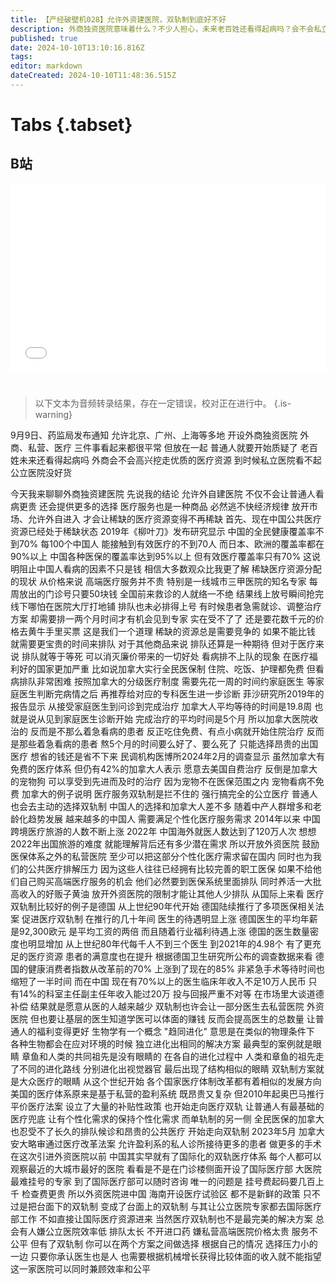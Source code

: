 ```yaml
---
title: 【产经破壁机028】允许外资建医院，双轨制到底好不好
description: 外商独资医院意味着什么？不少人担心，未来老百姓还看得起病吗？会不会私立医院看不起，公立医院“没好货”？允许外资建医院，不但不会让普通人看病更贵，反而会提供更多的选择。
published: true
date: 2024-10-10T13:10:16.816Z
tags: 
editor: markdown
dateCreated: 2024-10-10T11:48:36.515Z
---
```


# Tabs {.tabset}

## B站

<div style="position: relative; padding: 30% 45%;">
<iframe style="position: absolute; width: 100%; height: 100%; left: 0; top: 0;" src="//player.bilibili.com/player.html?&bvid=BV1nR23YZEra&page=1&as_wide=1&high_quality=1&danmaku=1&autoplay=0" scrolling="no" border="0" frameborder="no" framespacing="0" allowfullscreen="true"></iframe>
</div>


#

> 以下文本为音频转录结果，存在一定错误，校对正在进行中。
{.is-warning}

9月9日、药监局发布通知
允许北京、广州、上海等多地
开设外商独资医院
外商、私营、医疗
三件事看起来都很平常
但放在一起
普通人就要开始质疑了
老百姓未来还看得起病吗
外商会不会高兴挖走优质的医疗资源
到时候私立医院看不起
公立医院没好货

今天我来聊聊外商独资建医院
先说我的结论
允许外自建医院
不仅不会让普通人看病更贵
还会提供更多的选择
医疗服务也是一种商品
必然逃不快经济规律
放开市场、允许外自进入
才会让稀缺的医疗资源变得不再稀缺
首先、现在中国公共医疗资源已经处于稀缺状态
2019年《柳叶刀》发布研究显示
中国的全民健康覆盖率不到70%
每100个中国人
能接触到有效医疗的不到70人
而日本、欧洲的覆盖率都在90%以上
中国各种医保的覆盖率达到95%以上
但有效医疗覆盖率只有70%
这说明阻止中国人看病的因素不只是钱
相信大多数观众比我更了解
稀缺医疗资源分配的现状
从价格来说
高端医疗服务并不贵
特别是一线城市三甲医院的知名专家
每周放出的门诊号只要50块钱
全国前来救诊的人就络一不绝
结果线上放号瞬间抢完
线下哪怕在医院大厅打地铺
排队也未必排得上号
有时候患者急需就诊、调整治疗方案
却需要排一两个月时间才有机会见到专家
实在受不了了
还是要花数千元的价格去黄牛手里买票
这是我们一个道理
稀缺的资源总是需要竞争的
如果不能比钱
就需要更宝贵的时间来排队
对于其他商品来说
排队还算是一种期待
但对于医疗来说
排队就等于等死
可以消灭廉价带来的一切好处
看病排不上队的现象
在医疗福利好的国家更加严重
比如说加拿大实行全民医保制
住院、吃饭、护理都免费
但看病排队非常困难
按照加拿大的分级医疗制度
需要先花一周的时间约家庭医生
等家庭医生判断完病情之后
再推荐给对应的专科医生进一步诊断
菲沙研究所2019年的报告显示
从接受家庭医生到问诊到完成治疗
加拿大人平均等待的时间是19.8周
也就是说从见到家庭医生诊断开始
完成治疗的平均时间是5个月
所以加拿大医院收治的
反而是不那么着急看病的患者
反正吃住免费、有点小病就开始住院治疗
反而是那些着急看病的患者
熬5个月的时间要么好了、要么死了
只能选择昂贵的出国医疗
想省的钱还是省不下来
民调机构医博所2024年2月的调查显示
虽然加拿大有免费的医疗体系
但仍有42%的加拿大人表示
愿意去美国自费治疗
反倒是加拿大的宠物狗
可以享受到先进而及时的治疗
因为宠物不在医保范围之内
宠物看病不免费
加拿大的例子说明
医疗服务双轨制是拦不住的
强行搞完全的公立医疗
普通人也会去主动的选择双轨制
中国人的选择和加拿大人差不多
随着中产人群增多和老龄化趋势发展
越来越多的中国人
需要满足个性化医疗服务需求
2014年以来
中国跨境医疗旅游的人数不断上涨
2022年
中国海外就医人数达到了120万人次
想想2022年出国旅游的难度
就能理解背后还有多少潜在需求
所以开放外资医院
鼓励医保体系之外的私营医院
至少可以把这部分个性化医疗需求留在国内
同时也为我们的公共医疗排解压力
因为这些人往往已经拥有比较完善的职工医保
如果不给他们自己购买高端医疗服务的机会
他们必然要到医保系统里面排队
同时养活一大批高收入的好贩子黄油
放开外资医院的限制才能让其他人少排队
从国际上来看
医疗双轨制比较好的例子是德国
从上世纪90年代开始
德国陆续推行了多项医保相关法案
促进医疗双轨制
在推行的几十年间
医生的待遇明显上涨
德国医生的平均年薪是92,300欧元
是平均工资的两倍
而且随着行业福利待遇上涨
德国的医生数量密度也明显增加
从上世纪80年代每千人不到三个医生
到2021年的4.98个
有了更充足的医疗资源
患者的满意度也在提升
根据德国卫生研究所公布的调查数据来看
德国的健康消费者指数从改革前的70%
上涨到了现在的85%
非紧急手术等待时间也缩短了一半时间
而在中国
现在有70%以上的医生临床年收入不足10万人民币
只有14%的科室主任副主任年收入能过20万
投与回报严重不对等
在市场里大谈道德补偿
结果就是愿意从医的人越来越少
双轨制也许会让一部分医生去私营医院
外资医院
但也要让基层的医生知道学医可以体面的赚钱
反而会提高医生的总数量
让普通人的福利变得更好
生物学有一个概念
"趋同进化"
意思是在类似的物理条件下
各种生物都会在应对环境的时候
独立进化出相同的解决方案
最典型的案例就是眼睛
章鱼和人类的共同祖先是没有眼睛的
在各自的进化过程中
人类和章鱼的祖先走了不同的进化路线
分别进化出视觉器官
最后出现了结构相似的眼睛
双轨制方案就是大众医疗的眼睛
从这个世纪开始
各个国家医疗体制改革都有着相似的发展方向
美国的医疗体系原来是基于私营的盈利系统
既昂贵又复杂
但2010年起奥巴马推行平价医疗法案
设立了大量的补贴性政策
也开始走向医疗双轨
让普通人有最基础的医疗兜底
让有个性化需求的保持个性化需求
而单轨制的另一侧
全民医保的加拿大
也忍受不了长久的排队候诊和昂贵的公共医疗
开始走向双轨制
2023年5月
加拿大安大略审通过医疗改革法案
允许盈利系的私人诊所接待更多的患者
做更多的手术
在这次引进外资医院以前
中国其实早就有了国际化的双轨医疗体系
每个人都可以观察最近的大城市最好的医院
看看是不是在门诊楼侧面开设了国际医疗部
大医院最难挂号的专家
到了国际医疗部可以随时咨询
唯一的问题是
挂号费起码要几百上千
检查费更贵
所以外资医院进中国
海南开设医疗试验区
都不是新鲜的政策
只不过是把台面下的双轨制
变成了台面上的双轨制
与其让公立医院专家都去国际医疗部工作
不如直接让国际医疗资源进来
当然医疗双轨制也不是最完美的解决方案
总会有人嫌公立医院效率低
排队太长
不开进口药
嫌私营高端医院价格太贵
服务不公平
但有了双轨制
你可以在两个方案之间做选择
根据自己的情况
选择压力小的一边
只要你承认医生也是人
也需要根据机械增长获得比较体面的收入就不能指望这一家医院可以同时兼顾效率和公平